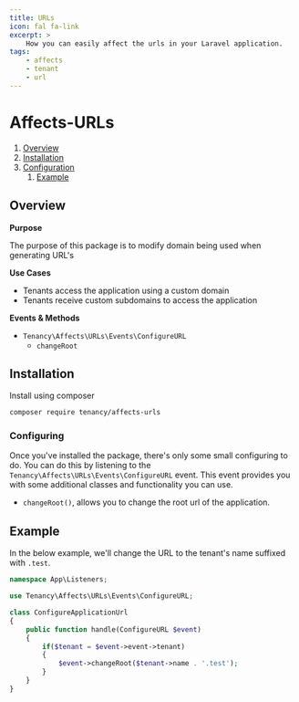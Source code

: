 ```yaml
---
title: URLs
icon: fal fa-link
excerpt: >
    How you can easily affect the urls in your Laravel application.
tags:
    - affects
    - tenant
    - url
---
```


# Affects-URLs

1. [Overview](#overview)
2. [Installation](#installation)
3. [Configuration](#configuration)
    1. [Example](#example)

## Overview

**Purpose**

The purpose of this package is to modify domain being used when generating URL's

**Use Cases**

- Tenants access the application using a custom domain
- Tenants receive custom subdomains to access the application

**Events & Methods**

- `Tenancy\Affects\URLs\Events\ConfigureURL`
  - `changeRoot`

## Installation
Install using composer
```bash
composer require tenancy/affects-urls
```

### Configuring
Once you've installed the package, there's only some small configuring to do. You can do this by listening to the `Tenancy\Affects\URLs\Events\ConfigureURL` event. This event provides you with some additional classes and functionality you can use.
- `changeRoot()`, allows you to change the root url of the application.

## Example
In the below example, we'll change the URL to the tenant's name suffixed with `.test`.
```php
namespace App\Listeners;

use Tenancy\Affects\URLs\Events\ConfigureURL;

class ConfigureApplicationUrl
{
    public function handle(ConfigureURL $event)
    {
        if($tenant = $event->event->tenant)
        {
            $event->changeRoot($tenant->name . '.test');
        }
    }
}
```
